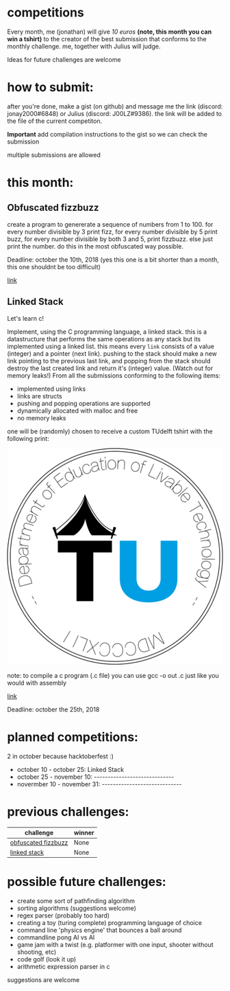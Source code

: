 # competitions


Every month, me (jonathan) will give *10 euros* __(note, this month you can win a tshirt)__ to the creator of the best submission that conforms to the monthly challenge.
me, together with Julius will judge.

Ideas for future challenges are welcome

# how to submit:

after you're done, make a gist (on github) and message me the link (discord: jonay2000#6848) or Julius (discord: J00LZ#9386). the link will be added to the file of the current competiton.

**Important** add compilation instructions to the gist so we can check the submission

multiple submissions are allowed

# this month:

## Obfuscated fizzbuzz

create a program to genererate a sequence of numbers from 1 to 100. for every number divisible by 3 print fizz, for every number divisible by 5 print buzz, for every number divisible by both 3 and 5, print fizzbuzz. else just print the number. do this in the most obfuscated way possible.

Deadline: october the 10th, 2018
(yes this one is a bit shorter than a month, this one shouldnt be too difficult)

[link](obfuscated%20fizzbuzz/README.md)

## Linked Stack
Let's learn c! 

Implement, using the C programming language, a linked stack. this is a datastructure that performs the same operations as any stack but its implemented using a linked list. this means every `link` consists of a value (integer) and a pointer (next link). pushing to the stack should make a new link pointing to the previous last link, and popping from the stack should destroy the last created link and return it's (integer) value. (Watch out for memory leaks!) From all the submissions conforming to the following items:

* implemented using links
* links are structs
* pushing and popping operations are supported
* dynamically allocated with malloc and free
* no memory leaks

one will be (randomly) chosen to receive a custom TUdelft tshirt with the following print:

![logo](resources/tshirtlogo.png "logo")

note: to compile a c program (.c file) you can use gcc -o out <filename>.c just like you would with assembly

[link](linkedstack/README.md)

Deadline: october the 25th, 2018

# planned competitions:

2 in october because hacktoberfest :)

* october 10 - october 25: Linked Stack    
* october 25 - november 10: -----------------------------    
* novermber 10 - november 31: -----------------------------    

# previous challenges:

| challenge | winner | 
| --------- | ------ | 
| [obfuscated fizzbuzz](obfuscated%20fizzbuzz/README.md) | None	|
| [linked stack](linkedstack/README.md) | None |



# possible future challenges:

* create some sort of pathfinding algorithm
* sorting algorithms (suggestions welcome)
* regex parser (probably too hard)
* creating a toy (turing complete) programming language of choice
* command line 'physics engine' that bounces a ball around
* commandline pong AI vs AI
* game jam with a twist (e.g. platformer with one input, shooter without shooting, etc)
* code golf (look it up)
* arithmetic expression parser in c

suggestions are welcome
